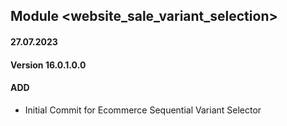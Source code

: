 ## Module <website_sale_variant_selection>

#### 27.07.2023
#### Version 16.0.1.0.0
#### ADD
- Initial Commit for Ecommerce Sequential Variant Selector
